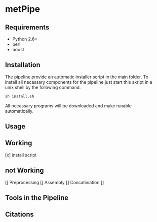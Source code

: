 # metPipe

## Requirements

  - Python 2.6+
  - perl
  - boost

## Installation

The pipeline provide an automatic installer script in the main folder. To install all necassary components for the pipeline just start this skript in a unix shell by the following command.

```bash
sh install.sh
```

All necassary programs will be downloaded and make runable automatically.

## Usage

## Working

[x] install script

## not Working

[] Preprocessing
[] Assembly
[] Concatiniation
[] 

## Tools in the Pipeline
	
  
## Citations
